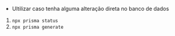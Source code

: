- Ultilizar caso tenha alguma alteração direta no banco de dados

1. `npx prisma status`
2. `npx prisma generate`
